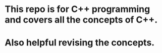 # This repo is for C++ programming and covers all the concepts of C++.
# Also helpful revising the concepts.
